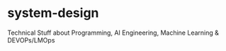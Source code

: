 # system-design
Technical Stuff about Programming, AI Engineering, Machine Learning &amp; DEVOPs/LMOps
